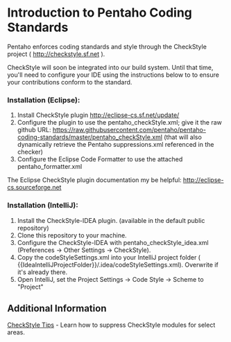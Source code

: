 # Introduction to Pentaho Coding Standards

Pentaho enforces coding standards and style through the CheckStyle project ( http://checkstyle.sf.net ).

CheckStyle will soon be integrated into our build system. Until that time, you'll need to configure your IDE using the instructions below to to ensure your contributions conform to the standard.

### Installation (Eclipse):

1. Install CheckStyle plugin http://eclipse-cs.sf.net/update/
2. Configure the plugin to use the pentaho_checkStyle.xml; give it the raw github URL: https://raw.githubusercontent.com/pentaho/pentaho-coding-standards/master/pentaho_checkStyle.xml
   (that will also dynamically retrieve the Pentaho suppressions.xml referenced in the checker)
3. Configure the Eclipse Code Formatter to use the attached pentaho_formatter.xml

The Eclipse CheckStyle plugin documentation my be helpful: http://eclipse-cs.sourceforge.net

### Installation (IntelliJ):

1. Install the CheckStyle-IDEA plugin. (available in the default public repository)
2. Clone this repository to your machine.
3. Configure the CheckStyle-IDEA with pentaho_checkStyle_idea.xml (Preferences -> Other Settings -> CheckStyle).
4. Copy the codeStyleSettings.xml into your IntelliJ project folder ( {{IdeaIntelliJProjectFolder}}/.idea/codeStyleSettings.xml). Overwrite if it's already there.
5. Open IntelliJ, set the Project Settings -> Code Style -> Scheme to "Project"

## Additional Information
[CheckStyle Tips](https://github.com/pentaho/pentaho-coding-standards/wiki/CheckStyle-Tips) - Learn how to suppress CheckStyle modules for select areas.
